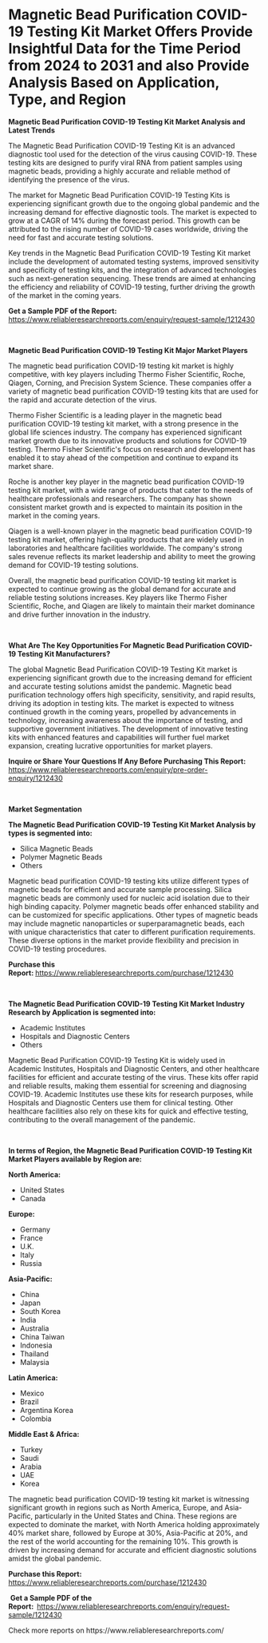 <p><h1>Magnetic Bead Purification COVID-19 Testing Kit Market Offers Provide Insightful Data for the Time Period from 2024 to 2031 and also Provide Analysis Based on Application, Type, and Region</h1></p><p><strong>Magnetic Bead Purification COVID-19 Testing Kit Market Analysis and Latest Trends</strong></p>
<p><p>The Magnetic Bead Purification COVID-19 Testing Kit is an advanced diagnostic tool used for the detection of the virus causing COVID-19. These testing kits are designed to purify viral RNA from patient samples using magnetic beads, providing a highly accurate and reliable method of identifying the presence of the virus.</p><p>The market for Magnetic Bead Purification COVID-19 Testing Kits is experiencing significant growth due to the ongoing global pandemic and the increasing demand for effective diagnostic tools. The market is expected to grow at a CAGR of 14% during the forecast period. This growth can be attributed to the rising number of COVID-19 cases worldwide, driving the need for fast and accurate testing solutions.</p><p>Key trends in the Magnetic Bead Purification COVID-19 Testing Kit market include the development of automated testing systems, improved sensitivity and specificity of testing kits, and the integration of advanced technologies such as next-generation sequencing. These trends are aimed at enhancing the efficiency and reliability of COVID-19 testing, further driving the growth of the market in the coming years.</p></p>
<p><strong>Get a Sample PDF of the Report:&nbsp;</strong> <a href="https://www.reliableresearchreports.com/enquiry/request-sample/1212430">https://www.reliableresearchreports.com/enquiry/request-sample/1212430</a></p>
<p>&nbsp;</p>
<p><strong>Magnetic Bead Purification COVID-19 Testing Kit Major Market Players</strong></p>
<p><p>The magnetic bead purification COVID-19 testing kit market is highly competitive, with key players including Thermo Fisher Scientific, Roche, Qiagen, Corning, and Precision System Science. These companies offer a variety of magnetic bead purification COVID-19 testing kits that are used for the rapid and accurate detection of the virus.</p><p>Thermo Fisher Scientific is a leading player in the magnetic bead purification COVID-19 testing kit market, with a strong presence in the global life sciences industry. The company has experienced significant market growth due to its innovative products and solutions for COVID-19 testing. Thermo Fisher Scientific's focus on research and development has enabled it to stay ahead of the competition and continue to expand its market share.</p><p>Roche is another key player in the magnetic bead purification COVID-19 testing kit market, with a wide range of products that cater to the needs of healthcare professionals and researchers. The company has shown consistent market growth and is expected to maintain its position in the market in the coming years.</p><p>Qiagen is a well-known player in the magnetic bead purification COVID-19 testing kit market, offering high-quality products that are widely used in laboratories and healthcare facilities worldwide. The company's strong sales revenue reflects its market leadership and ability to meet the growing demand for COVID-19 testing solutions.</p><p>Overall, the magnetic bead purification COVID-19 testing kit market is expected to continue growing as the global demand for accurate and reliable testing solutions increases. Key players like Thermo Fisher Scientific, Roche, and Qiagen are likely to maintain their market dominance and drive further innovation in the industry.</p></p>
<p>&nbsp;</p>
<p><strong>What Are The Key Opportunities For Magnetic Bead Purification COVID-19 Testing Kit Manufacturers?</strong></p>
<p><p>The global Magnetic Bead Purification COVID-19 Testing Kit market is experiencing significant growth due to the increasing demand for efficient and accurate testing solutions amidst the pandemic. Magnetic bead purification technology offers high specificity, sensitivity, and rapid results, driving its adoption in testing kits. The market is expected to witness continued growth in the coming years, propelled by advancements in technology, increasing awareness about the importance of testing, and supportive government initiatives. The development of innovative testing kits with enhanced features and capabilities will further fuel market expansion, creating lucrative opportunities for market players.</p></p>
<p><strong>Inquire or Share Your Questions If Any Before Purchasing This Report:</strong> <a href="https://www.reliableresearchreports.com/enquiry/pre-order-enquiry/1212430">https://www.reliableresearchreports.com/enquiry/pre-order-enquiry/1212430</a></p>
<p>&nbsp;</p>
<p><strong>Market Segmentation</strong></p>
<p><strong>The Magnetic Bead Purification COVID-19 Testing Kit Market Analysis by types is segmented into:</strong></p>
<p><ul><li>Silica Magnetic Beads</li><li>Polymer Magnetic Beads</li><li>Others</li></ul></p>
<p><p>Magnetic bead purification COVID-19 testing kits utilize different types of magnetic beads for efficient and accurate sample processing. Silica magnetic beads are commonly used for nucleic acid isolation due to their high binding capacity. Polymer magnetic beads offer enhanced stability and can be customized for specific applications. Other types of magnetic beads may include magnetic nanoparticles or superparamagnetic beads, each with unique characteristics that cater to different purification requirements. These diverse options in the market provide flexibility and precision in COVID-19 testing procedures.</p></p>
<p><strong>Purchase this Report:&nbsp;</strong><a href="https://www.reliableresearchreports.com/purchase/1212430">https://www.reliableresearchreports.com/purchase/1212430</a></p>
<p>&nbsp;</p>
<p><strong>The Magnetic Bead Purification COVID-19 Testing Kit Market Industry Research by Application is segmented into:</strong></p>
<p><ul><li>Academic Institutes</li><li>Hospitals and Diagnostic Centers</li><li>Others</li></ul></p>
<p><p>Magnetic Bead Purification COVID-19 Testing Kit is widely used in Academic Institutes, Hospitals and Diagnostic Centers, and other healthcare facilities for efficient and accurate testing of the virus. These kits offer rapid and reliable results, making them essential for screening and diagnosing COVID-19. Academic Institutes use these kits for research purposes, while Hospitals and Diagnostic Centers use them for clinical testing. Other healthcare facilities also rely on these kits for quick and effective testing, contributing to the overall management of the pandemic.</p></p>
<p>&nbsp;</p>
<p><strong>In terms of Region, the Magnetic Bead Purification COVID-19 Testing Kit Market Players available by Region are:</strong></p>
<p>
    <p> <strong> North America: </strong>
        <ul>
            <li>United States</li>
            <li>Canada</li>
        </ul>
        </p> 
    <p> <strong> Europe: </strong>
        <ul>
            <li>Germany</li>
            <li>France</li>
            <li>U.K.</li>
            <li>Italy</li>
            <li>Russia</li>
        </ul>
        </p> 
    <p> <strong> Asia-Pacific: </strong>
        <ul>
            <li>China</li>
            <li>Japan</li>
            <li>South Korea</li>
            <li>India</li>
            <li>Australia</li>
            <li>China Taiwan</li>
            <li>Indonesia</li>
            <li>Thailand</li>
            <li>Malaysia</li>
        </ul>
        </p> 
    <p> <strong> Latin America: </strong>
        <ul>
            <li>Mexico</li>
            <li>Brazil</li>
            <li>Argentina Korea</li>
            <li>Colombia</li>
        </ul>
        </p> 
    <p> <strong> Middle East & Africa: </strong>
        <ul>
            <li>Turkey</li>
            <li>Saudi</li>
            <li>Arabia</li>
            <li>UAE</li>
            <li>Korea</li>
        </ul>
    </p>
    </p>
<p><p>The magnetic bead purification COVID-19 testing kit market is witnessing significant growth in regions such as North America, Europe, and Asia-Pacific, particularly in the United States and China. These regions are expected to dominate the market, with North America holding approximately 40% market share, followed by Europe at 30%, Asia-Pacific at 20%, and the rest of the world accounting for the remaining 10%. This growth is driven by increasing demand for accurate and efficient diagnostic solutions amidst the global pandemic.</p></p>
<p><strong>Purchase this Report: </strong><a href="https://www.reliableresearchreports.com/purchase/1212430">https://www.reliableresearchreports.com/purchase/1212430</a></p>
<p>&nbsp;<strong>Get a Sample PDF of the Report:&nbsp;&nbsp;</strong><a href="https://www.reliableresearchreports.com/enquiry/request-sample/1212430">https://www.reliableresearchreports.com/enquiry/request-sample/1212430</a></p>
<p><strong></strong></p>
<p>Check more reports on https://www.reliableresearchreports.com/</p>